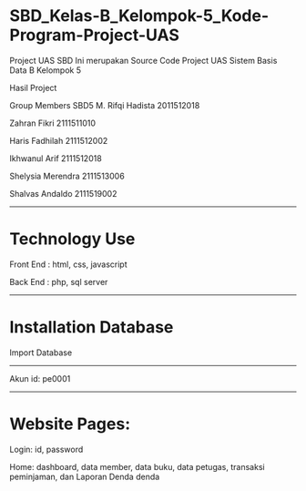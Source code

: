 # SBD_Kelas-B_Kelompok-5_Kode-Program-Project-UAS
Project UAS SBD
Ini merupakan Source Code Project UAS Sistem Basis Data B Kelompok 5

Hasil Project


Group Members SBD5
M. Rifqi Hadista 	2011512018

Zahran Fikri 	2111511010

Haris Fadhilah 	2111512002

Ikhwanul Arif 	2111512018

Shelysia Merendra 	2111513006

Shalvas Andaldo 	2111519002
______________________________________________________________________
# Technology Use
Front End :
html, css, javascript

Back End :
php, sql server
______________________________________________________________________
# Installation Database
Import Database
______________________________________________________________________
Akun
id: pe0001
______________________________________________________________________

# Website Pages:
Login:
id, password

Home:
dashboard, data member, data buku, data petugas, transaksi peminjaman, dan Laporan Denda denda
